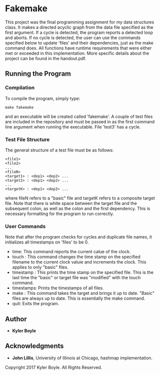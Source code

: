 
# Fakemake

This project was the final programming assignment for my data structures class. It makes a directed acyclic graph from the data file specified as the first argument. If a cycle is detected, the program reports a detected loop and aborts. If no cycle is detected, the user can use the commands specified below to update 'files' and their dependencies, just as the make command does. All functions have runtime requirements that were either met or exceeded in this implementation. More specific details about the project can be found in the handout.pdf.

## Running the Program

### Compilation

To compile the program, simply type:
```
make fakemake
```
and an executable will be created called 'fakemake'. A couple of test files are included in the repository and must be passed in as the first command line argument when running the executable. File 'test3' has a cycle.

### Test File Structure

The general structure of a test file must be as follows:

```
<file1>
<file2>
...
<fileN>
<target1> : <dep1> <dep2> ...
<target2> : <dep1> <dep2> ...
...
<targetK> : <dep1> <dep2> ...
```

where fileN refers to a "basic" file and targetK refers to a composite target file. Note that there is white space between the target file and the subsequent colon, as well as the colon and the first dependency. This is necessary formatting for the program to run correctly.

### User Commands

Note that after the program checks for cycles and duplicate file names, it initializes all timestamps on 'files' to be 0.

* time: This command reports the current calue of the clock.
* touch <filename>: This command changes the time stamp on the specified filename to the current clock valuie and increments the clock. This applies to only "basic" files.
* timestamp <filename>: This prints the time stamp on the specified file. This is the last time the "basic" or target file was "modified" with the touch command.
* timestamps: Prints the timestamps of all files.
* make <target>: This command takes the target and brings it up to date. "Basic" files are always up to date. This is essentially the make command.
* quit: Exits the program.

## Author

* **Kyler Boyle**

## Acknowledgments

* **John Lillis**, University of Illinois at Chicago, hashmap implementation.




Copyright 2017 Kyler Boyle. All Rights Reserved.
